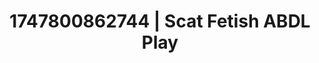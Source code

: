 ---
categories:
- Gangbang fantasy
- Sensual selfie
- Booty worship
- Nighttime romance
- Flirty smirk
image: /assets/images/1747800862744.jpg
layout: post
seo:
  description: Featured content with artistic ABDL Play, Scat Fetish. HD images available.
  keywords: ABDL Play, Scat Fetish
  og_image: /assets/images/1747800862744.jpg
  schema_type: VisualArtwork
tags:
- ABDL Play
- '#1747800862744'
- Scat Fetish
title: 1747800862744 | Scat Fetish ABDL Play
---